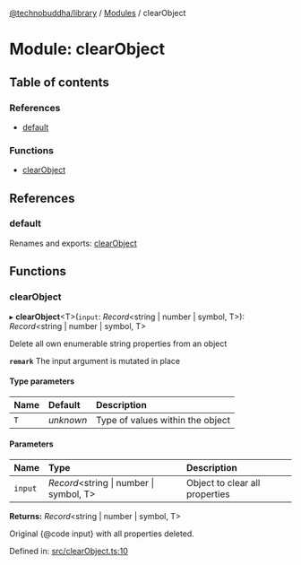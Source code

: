 [@technobuddha/library](../..) / [Modules](../Modules.md) / clearObject

# Module: clearObject

## Table of contents

### References

- [default](clearobject.md#default)

### Functions

- [clearObject](clearobject.md#clearobject)

## References

### default

Renames and exports: [clearObject](clearobject.md#clearobject)

## Functions

### clearObject

▸ **clearObject**<T\>(`input`: *Record*<string \| number \| symbol, T\>): *Record*<string \| number \| symbol, T\>

Delete all own enumerable string properties from an object

**`remark`** The input argument is mutated in place

#### Type parameters

| Name | Default | Description |
| :------ | :------ | :------ |
| `T` | *unknown* | Type of values within the object |

#### Parameters

| Name | Type | Description |
| :------ | :------ | :------ |
| `input` | *Record*<string \| number \| symbol, T\> | Object to clear all properties |

**Returns:** *Record*<string \| number \| symbol, T\>

Original {@code input} with all properties deleted.

Defined in: [src/clearObject.ts:10](../src/clearObject.ts#L10)
